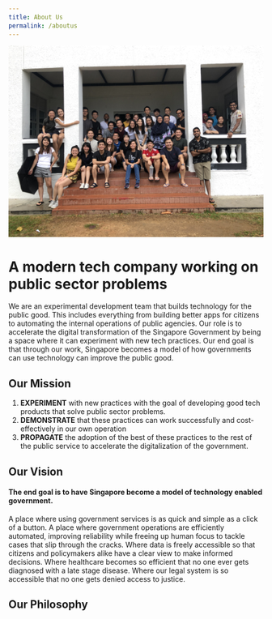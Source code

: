 ```yaml
---
title: About Us
permalink: /aboutus
---
```

![Alt text for image on Isomer site](/images/theteam.JPG)

# A modern tech company working on public sector problems  

We are an experimental development team that builds technology for the public good. This includes everything from building better apps for citizens to automating the internal operations of public agencies. Our role is to accelerate the digital transformation of the Singapore Government by being a space where it can experiment with new tech practices. Our end goal is that through our work, Singapore becomes a model of how governments can use technology can improve the public good.


## Our Mission

1. **EXPERIMENT** with new practices with the goal of developing good tech products that solve public sector problems.
2. **DEMONSTRATE** that these practices can work successfully and cost-effectively in our own operation
3. **PROPAGATE** the adoption of the best of these practices to the rest of the public service to accelerate the digitalization of the government.


## Our Vision
#### The end goal is to have Singapore become a model of technology enabled government. 

A place where using government services is as quick and simple as a click of a button. A place where government operations are efficiently automated, improving reliability while freeing up human focus to tackle cases that slip through the cracks. Where data is freely accessible so that citizens and policymakers alike have a clear view to make informed decisions. Where healthcare becomes so efficient that no one ever gets diagnosed with a late stage disease. Where our legal system is so accessible that no one gets denied access to justice.


## Our Philosophy